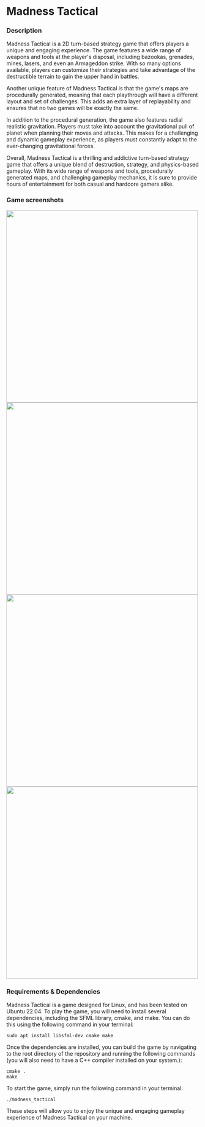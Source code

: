 # Madness Tactical

### Description
Madness Tactical is a 2D turn-based strategy game that offers players a unique and engaging experience. The game features a wide range of weapons and tools at the player's disposal, including bazookas, grenades, mines, lasers, and even an Armageddon strike. With so many options available, players can customize their strategies and take advantage of the destructible terrain to gain the upper hand in battles.

Another unique feature of Madness Tactical is that the game's maps are procedurally generated, meaning that each playthrough will have a different layout and set of challenges. This adds an extra layer of replayability and ensures that no two games will be exactly the same.

In addition to the procedural generation, the game also features radial realistic gravitation. Players must take into account the gravitational pull of planet when planning their moves and attacks. This makes for a challenging and dynamic gameplay experience, as players must constantly adapt to the ever-changing gravitational forces.

Overall, Madness Tactical is a thrilling and addictive turn-based strategy game that offers a unique blend of destruction, strategy, and physics-based gameplay. With its wide range of weapons and tools, procedurally generated maps, and challenging gameplay mechanics, it is sure to provide hours of entertainment for both casual and hardcore gamers alike.

### Game screenshots
<img src="https://github.com/brawl-stars-stepdaddy/madness-tactical/assets/78701340/485a196a-98fd-4f9a-a087-f30f32cc5859" width="500" />
<img src="https://github.com/brawl-stars-stepdaddy/madness-tactical/assets/78701340/35badddc-b8de-4efc-8533-8195d502a5f6" width="500" />
<img src="https://github.com/brawl-stars-stepdaddy/madness-tactical/assets/78701340/ac795eb9-fd72-4a6c-83c0-758acda0dde4" width="500" />
<img src="https://github.com/brawl-stars-stepdaddy/madness-tactical/assets/78701340/638fbb54-e1e0-43f4-851a-76c2fbe7b5f8" width="500" />

### Requirements & Dependencies
Madness Tactical is a game designed for Linux, and has been tested on Ubuntu 22.04. To play the game, you will need to install several dependencies, including the SFML library, cmake, and make. You can do this using the following command in your terminal:
```
sudo apt install libsfml-dev cmake make
```
Once the dependencies are installed, you can build the game by navigating to the root directory of the repository and running the following commands (you will also need to have a C++ compiler installed on your system.):
```
cmake .
make
```
To start the game, simply run the following command in your terminal:
```
./madness_tactical
```
These steps will allow you to enjoy the unique and engaging gameplay experience of Madness Tactical on your machine.
